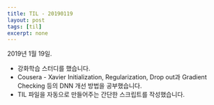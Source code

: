 ```yaml
---
title: TIL - 20190119
layout: post
tags: [til]
excerpt: none
---
```


2019년 1월 19일.

- 강화학습 스터디를 했습니다.
- Cousera - Xavier Initialization, Regularization, Drop out과 Gradient Checking 등의 DNN 개선 방법을 공부했습니다.
- TIL 파일을 자동으로 만들어주는 간단한 스크립트를 작성했습니다.